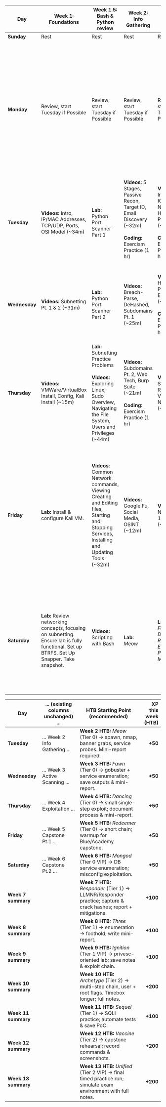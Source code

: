 

| **Day**       | **Week 1: Foundations**                                                                                                                   | **Week 1.5: Bash & Python review**                                                                                                                     | **Week 2: Info Gathering**                                                                                                    | **Week 3: Active Scanning**                                                                               | **Week 4: Exploitation**                                                                                                                                                   | **Week 5: Capstone Pt. 1**                                                                  | **Week 6: Capstone Pt. 2 & AD Intro**                         | **Week 7: AD Lab & Blackpearl**                                                                                                                                                                                              | **Week 8: AD Initial Access**                                                                 | **Week 9: AD PrivEsc**                                                                 | **Week 10: Domain Dominance**                                                                   | **Week 11: Web App Attacks**                                                                                                                | **Week 12: Final Review**                                                                                          | **Week 13: SIT CERT TEST**                                                                                                                                                                                                        |
| ------------- | ----------------------------------------------------------------------------------------------------------------------------------------- | ------------------------------------------------------------------------------------------------------------------------------------------------------ | ----------------------------------------------------------------------------------------------------------------------------- | --------------------------------------------------------------------------------------------------------- | -------------------------------------------------------------------------------------------------------------------------------------------------------------------------- | ------------------------------------------------------------------------------------------- | ------------------------------------------------------------- | ---------------------------------------------------------------------------------------------------------------------------------------------------------------------------------------------------------------------------- | --------------------------------------------------------------------------------------------- | -------------------------------------------------------------------------------------- | ----------------------------------------------------------------------------------------------- | ------------------------------------------------------------------------------------------------------------------------------------------- | ------------------------------------------------------------------------------------------------------------------ | --------------------------------------------------------------------------------------------------------------------------------------------------------------------------------------------------------------------------------- |
| **Sunday**    | Rest                                                                                                                                      | Rest                                                                                                                                                   | Rest                                                                                                                          | Rest                                                                                                      | Rest                                                                                                                                                                       | Rest                                                                                        | Rest                                                          | Rest                                                                                                                                                                                                                         | Rest                                                                                          | Rest                                                                                   | Rest                                                                                            | Rest                                                                                                                                        | Rest                                                                                                               | Rest                                                                                                                                                                                                                              |
| **Monday**    | Review, start Tuesday if Possible                                                                                                         | Review, start Tuesday if Possible                                                                                                                      | Review, start Tuesday if Possible                                                                                             | Review, start Tuesday if Possible                                                                         | Review, start Tuesday if Possible                                                                                                                                          | Review, start Tuesday if Possible<br><br>**Videos:** Capstone Intro, Blue Setup             | **Videos:** AD Overview, Physical & Logical Components (~15m) | Review, start Tuesday if Possible                                                                                                                                                                                            | Review, start Tuesday if Possible                                                             | **Mini-report write-up:** AD chain so far                                              | Review, start Tuesday if Possible                                                               | Review, start Tuesday if Possible                                                                                                           | Review, start Tuesday if Possible                                                                                  | **Linux Review Day**<br><br>Re-exploit Kioptrix (manual + Metasploit) → enumerate with `enum4linux` + manual checks (SUID, services, cron jobs) → brute-force with Hydra → re-run Academy/Dev Linux targets and escalate manually |
| **Tuesday**   | **Videos:** Intro, IP/MAC Addresses, TCP/UDP, Ports, OSI Model (~34m)                                                                     | **Lab:**<br>Python Port Scanner Part 1                                                                                                                 | **Videos:** 5 Stages, Passive Recon, Target ID, Email Discovery (~32m)<br><br>**Coding:**<br>Exercism Practice (1 hr)<br><br> | **Videos:** Install Kioptrix, Nmap, HTTP Enum Pt. 1 (~41m)<br><br>**Coding:**<br>Exercism Practice (1 hr) | **Videos:** Shells, Payloads, Metasploit, Manual Exploit (~31m)<br><br>**Coding:**<br>Exercism Practice (1 hr)<br>                                                         | **Lab:**<br>Attempt to root Blue on your own.                                               | **Lab:** Attempt to root Butler                               | **Lab:** Attempt to root Blackpearl                                                                                                                                                                                          | **Videos:** Intro, LLMNR Poisoning (Overview, Lab, Mitigation) (~22m)                         | **Videos:** Domain Enum (ldapdomaindump, Bloodhound, etc.) (~29m)                      | **Videos:** Mimikatz, Attack Strategies, Dumping NTDS.dit (~29m)                                | **Videos:** Web Enum, SQLi Intro & UNION (~49m)                                                                                             | **Videos:** Web Capstone, Wireless Pen Testing (~42m)                                                              | **AD Review Day**<br>Rerun LLMNR → SMB Relay → BloodHound → Kerberoast → Mimikatz chain                                                                                                                                           |
| **Wednesday** | **Videos:** Subnetting Pt. 1 & 2 (~31m)                                                                                                   | **Lab:**<br>Python Port Scanner Part 2                                                                                                                 | **Videos:** Breach-Parse, DeHashed, Subdomains Pt. 1 (~25m)                                                                   | **Videos:** HTTP Enum Pt. 2, SMB Enum (~29m)<br><br>**Coding:**<br>Exercism Practice (1 hr)<br>           | **Videos:** Brute Force, Credential Stuffing, Notes (~25m)                                                                                                                 | **Videos:** Blue Walkthrough<br>(~27m)<br><br>**Lab:** Attempt to root Academy on your own. | **Lab:**<br>Continue Butler if needed / review notes.         | **Lab:** Attempt to root Blackpearl                                                                                                                                                                                          | **Videos:** SMB Relay (Overview, Lab, Defenses) (~20m)                                        | **Videos:** Pass Attacks (Overview, Walkthrough, Dumping) (~32m)                       | **Videos:** Golden Ticket Attacks, ZeroLogon (~20m)                                             | **Videos:** SQLi Blind Pt. 1 & 2, Challenge (~28m)<br><br>**Coding:**<br>Automate SQLi UNION test payloads (or similar python mini project) | **Videos:** Legal Docs, Report Writing (~18m)                                                                      | **Web Review Day**<br><br>SQLi → XSS → upload vuln                                                                                                                                                                                |
| **Thursday**  | **Videos:** VMWare/VirtualBox Install, Config, Kali Install (~15m)                                                                        | **Lab:**<br>Subnetting Practice Problems<br><br>**Videos:**<br>Exploring Linux, Sudo Overview, Navigating the File System, Users and Privileges (~44m) | **Videos:** Subdomains Pt. 2, Web Tech, Burp Suite (~21m)<br><br>**Coding:**<br>Exercism Practice (1 hr)                      | **Videos:** SSH Enum, Researching Vulns, Notes (~22m)                                                     | **Lab:** Exploit Kioptrix with Metasploit.<br>                                                                                                                             | **Lab:** Continue attempting to root Academy on your own.                                   | **Lab:**<br>Continue Butler if needed / review notes.         | **Lab:** Attempt to root Blackpearl                                                                                                                                                                                          | **Videos:** Gaining Shell, IPv6 Attacks Overview (~18m)                                       | **Videos:** Kerberoasting, Token Impersonation (~23m)                                  | **Videos:** PrintNightmare, AD Case Studies (~35m)                                              | **Videos:** XSS, Command Injection (~42m)                                                                                                   | **Videos:** Reviewing a Real Report, Career Advice (~31m)                                                          | Engagement Day 1                                                                                                                                                                                                                  |
| **Friday**    | **Lab:** Install & configure Kali VM.                                                                                                     | **Videos:**<br>Common Network commands, Viewing Creating and Editing files, Starting and Stopping Services, Installing and Updating Tools (~32m)       | **Videos:** Google Fu, Social Media, OSINT (~12m)                                                                             | **Videos:** Nessus Pt. 1 & 2 (~17m)                                                                       | **Lab:** Find public script & attempt manual exploit of Kioptrix.                                                                                                          | **Videos:** Academy Walkthrough (~47m)<br><br>**Lab:**<br>Attempt to Root Dev on your own   | **Videos:** Butler Walkthrough (~36m)                         | **Videos:**<br>Blackpearl Walkthrough (~24m)<br><br>**Videos:** Lab Overview (~12m)<br><br>**Videos:** Cloud Alt, ISOs, DC Setup (~25m)<br><br>**Lab:** Begin building the AD lab. Install Windows Server and promote to DC. | **Videos:** IPv6 Lab/Defenses, Passback, Strategy (~23m)                                      | **Videos:** LNK Files, GPP/cPassword Attacks (~12m)                                    | **Videos:** Post Exploitation (File Transfers, Access, Pivot, Cleanup) (~21m)                   | **Videos:** Insecure File Upload, Attacking Auth (~47m)                                                                                     | **Lab:** Complete Web App Capstone challenge.                                                                      | Engagement Day 2                                                                                                                                                                                                                  |
| **Saturday**  | **Lab:** Review networking concepts, focusing on subnetting. Ensure lab is fully functional. Set up BTRFS. Set Up Snapper. Take snapshot. | **Videos:** Scripting with Bash<br><br>                                                                                                                | **Lab:** <br>*Meow*<br>                                                                                                       | **Lab:** <br>*Fawn*<br>*Dancing*<br>*Redeemer*<br>*Explosion*<br>*Preignition*<br>*Mongod*<br>            | **Lab:**<br><br>*Synced*<br>*Appointment*<br>*Sequel*<br>*Crocodile*<br>*Responder*<br>*Three*<br><br>OR<br><br>Practice brute-force attacks with Hydra. Review all notes. | **Videos:** Dev Walkthrough (~25m)                                                          | **Lab:** Review Butler & AD notes.                            | **Lab:** Finish building AD lab: configure workstations, create users/OUs, join machines to domain. Create snapshots.                                                                                                        | **Lab:** Practice LLMNR Poisoning with Responder & crack hashes. Execute an SMB Relay attack. | **Lab:** Run Bloodhound & find attack paths. Practice Pass-the-Hash and Kerberoasting. | **Lab:** Use Mimikatz. Dump NTDS.dit & crack hashes. Create a Golden Ticket. Practice pivoting. | **Lab:** Set up web app environment. Systematically exploit SQLi, XSS, and Command Injection vulns.                                         | **Lab:** Full review day. Re-run the entire AD attack chain. Re-do your weakest web app labs. Draft a mock report. | Reporting Day 1 - Drafting<br><br><br>**Sunday**<br>Reporting Day 2 - Revisal, edits, submission                                                                                                                                  |


| **Day**             | ... (existing columns unchanged) ... | **HTB Starting Point (recommended)**                                                                           | **XP this week (HTB)** |
| ------------------- | ------------------------------------ | -------------------------------------------------------------------------------------------------------------- | ---------------------: |
| **Tuesday**         | ... Week 2 Info Gathering ...        | **Week 2 HTB:** *Meow* (Tier 0) → spawn, nmap, banner grabs, service probes. Mini-report required.             |                **+50** |
| **Wednesday**       | ... Week 3 Active Scanning ...       | **Week 3 HTB:** *Fawn* (Tier 0) → gobuster + service enumeration; save outputs & mini-report.                  |                **+50** |
| **Thursday**        | ... Week 4 Exploitation ...          | **Week 4 HTB:** *Dancing* (Tier 0) → small single-step exploit; document process & mini-report.                |                **+50** |
| **Friday**          | ... Week 5 Capstone Pt.1 ...         | **Week 5 HTB:** *Redeemer* (Tier 0) → short chain; warmup for Blue/Academy capstone.                           |                **+50** |
| **Saturday**        | ... Week 6 Capstone Pt.2 ...         | **Week 6 HTB:** *Mongod* (Tier 0 VIP) → DB service enumeration; misconfig exploitation.                        |                **+50** |
| **Week 7 summary**  |                                      | **Week 7 HTB:** *Responder* (Tier 1) → LLMNR/Responder practice; capture & crack hashes; report + mitigations. |               **+100** |
| **Week 8 summary**  |                                      | **Week 8 HTB:** *Three* (Tier 1) → enumeration → foothold; write mini-report.                                  |               **+100** |
| **Week 9 summary**  |                                      | **Week 9 HTB:** *Ignition* (Tier 1 VIP) → privesc-oriented lab; save notes & exploit chain.                    |               **+100** |
| **Week 10 summary** |                                      | **Week 10 HTB:** *Archetype* (Tier 2) → multi-step chain, user + root flags. Timebox longer; full notes.       |               **+200** |
| **Week 11 summary** |                                      | **Week 11 HTB:** *Sequel* (Tier 1) → SQLi practice; automate tests & save PoC.                                 |               **+100** |
| **Week 12 summary** |                                      | **Week 12 HTB:** *Vaccine* (Tier 2) → capstone rehearsal; record commands & screenshots.                       |               **+200** |
| **Week 13 summary** |                                      | **Week 13 HTB:** *Unified* (Tier 2 VIP) → final timed practice run; simulate exam environment with full notes. |               **+200** |

